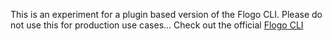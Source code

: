This is an experiment for a plugin based version of the Flogo CLI. Please do not use this for production use cases... Check out the official [Flogo CLI](https://github.com/TIBCOSoftware/flogo-cli)